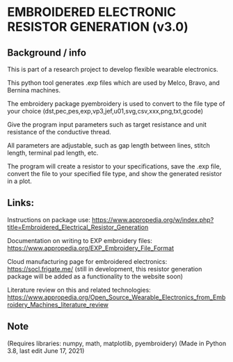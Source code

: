 # EMBROIDERED ELECTRONIC RESISTOR GENERATION (v3.0)

## Background / info
This is part of a research project to develop flexible wearable electronics. 

This python tool generates .exp files which are used by Melco, Bravo, and Bernina machines.

The embroidery package pyembroidery is used to convert to the file type of your choice (dst,pec,pes,exp,vp3,jef,u01,svg,csv,xxx,png,txt,gcode)


Give the program input parameters such as target resistance and unit resistance of the conductive thread. 

All parameters are adjustable, such as gap length between lines, stitch length, terminal pad length, etc. 


The program will create a resistor to your specifications, save the .exp file, convert the file to your specified file type, and show the generated resistor in a plot. 


## Links:
Instructions on package use:
https://www.appropedia.org/w/index.php?title=Embroidered_Electrical_Resistor_Generation

Documentation on writing to EXP embroidery files:
https://www.appropedia.org/EXP_Embroidery_File_Format

Cloud manufacturing page for embroidered electronics:
https://socl.frigate.me/
(still in development, this resistor generation package will be added as a functionality to the website soon)

Literature review on this and related technologies:
https://www.appropedia.org/Open_Source_Wearable_Electronics_from_Embroidery_Machines_literature_review

## Note
(Requires libraries: numpy, math, matplotlib, pyembroidery)
(Made in Python 3.8, last edit June 17, 2021)
